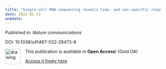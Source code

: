 ```yaml
---
title: "Single-cell RNA sequencing reveals time- and sex-specific responses of mouse spinal cord microglia to peripheral nerve injury and links ApoE to chronic pain."
date: 2022-02-13
enddate:
---
```


Published in: *Nature communications*

DOI: 10.1038/s41467-022-28473-8

<img src="https://upload.wikimedia.org/wikipedia/commons/thumb/7/77/Open_Access_logo_PLoS_transparent.svg/800px-Open_Access_logo_PLoS_transparent.svg.png" alt="drawing" width="50" align="left"/> &nbsp;&nbsp;&nbsp;This publication is available in **Open Access**! (Gold OA)

&nbsp;&nbsp;&nbsp;[Access it freely here](https://www.nature.com/articles/s41467-022-28473-8.pdf
)


